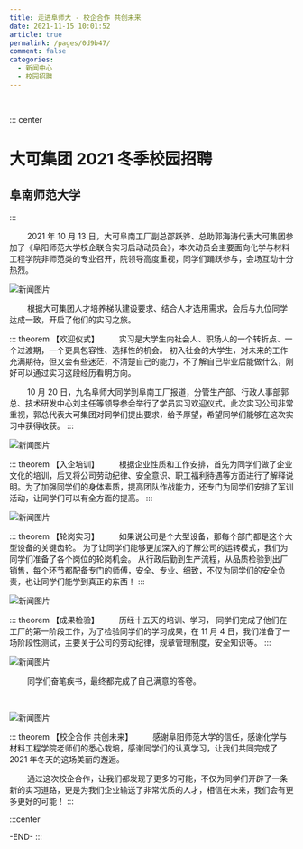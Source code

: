 ```yaml
---
title: 走进阜师大 - 校企合作 共创未来
date: 2021-11-15 10:01:52
article: true
permalink: /pages/0d9b47/
comment: false
categories: 
  - 新闻中心
  - 校园招聘
---
```


<br/>

::: center

# 大可集团 2021 冬季校园招聘

## 阜南师范大学

:::

&nbsp;&nbsp;&nbsp;&nbsp;&nbsp;&nbsp;&nbsp;&nbsp;2021 年 10 月 13 日，大可阜南工厂副总邵跃骅、总助郭海涛代表大可集团参加了《阜阳师范大学校企联合实习启动动员会》，本次动员会主要面向化学与材料工程学院非师范类的专业召开，院领导高度重视，同学们踊跃参与，会场互动十分热烈。

![新闻图片](/news/news016.jpg)

&nbsp;&nbsp;&nbsp;&nbsp;&nbsp;&nbsp;&nbsp;&nbsp;根据大可集团人才培养梯队建设要求、结合人才选用需求，会后与九位同学达成一致，开启了他们的实习之旅。

::: theorem 【欢迎仪式】
&nbsp;&nbsp;&nbsp;&nbsp;&nbsp;&nbsp;&nbsp;&nbsp;实习是大学生向社会人、职场人的一个转折点、一个过渡期，一个更具包容性、选择性的机会。
初入社会的大学生，对未来的工作充满期待，但又会有些迷茫，不清楚自己的能力，不了解自己毕业后能做什么，刚好可以通过实习这段经历看明方向。

&nbsp;&nbsp;&nbsp;&nbsp;&nbsp;&nbsp;&nbsp;&nbsp;10 月 20 日，九名阜师大同学到阜南工厂报道，分管生产部、行政人事部郭总、技术研发中心刘主任等领导参会举行了学员实习欢迎仪式。此次实习公司非常重视，郭总代表大可集团对同学们提出要求，给予厚望，希望同学们能够在这次实习中获得收获。
:::

![新闻图片](/news/news017.jpg)

::: theorem 【入企培训】
&nbsp;&nbsp;&nbsp;&nbsp;&nbsp;&nbsp;&nbsp;&nbsp;根据企业性质和工作安排，首先为同学们做了企业文化的培训，后又将公司劳动纪律、安全意识、职工福利待遇等方面进行了解释说明。为了加强同学们的身体素质，提高团队作战能力，还专门为同学们安排了军训活动，让同学们可以有全方面的提高。
:::

![新闻图片](/news/news018.jpg)

::: theorem 【轮岗实习】
&nbsp;&nbsp;&nbsp;&nbsp;&nbsp;&nbsp;&nbsp;&nbsp;如果说公司是个大型设备，那每个部门都是这个大型设备的关键齿轮。
为了让同学们能够更加深入的了解公司的运转模式，我们为同学们准备了各个岗位的轮岗机会。
从行政后勤到生产流程，从品质检验到出厂销售，每个环节都配备专门的师傅，安全、专业、细致，不仅为同学们的安全负责，也让同学们能学到真正的东西！
:::

![新闻图片](/news/news019.jpg)

::: theorem 【成果检验】
&nbsp;&nbsp;&nbsp;&nbsp;&nbsp;&nbsp;&nbsp;&nbsp;历经十五天的培训、学习， 同学们完成了他们在工厂的第一阶段工作，为了检验同学们的学习成果，在 11 月 4 日，我们准备了一场阶段性测试，主要关于公司的劳动纪律，规章管理制度，安全知识等。
:::

![新闻图片](/news/news020.jpg)

&nbsp;&nbsp;&nbsp;&nbsp;&nbsp;&nbsp;&nbsp;&nbsp;同学们奋笔疾书，最终都完成了自己满意的答卷。

<br/>

![新闻图片](/news/news021.jpg)

::: theorem 【校企合作 共创未来】
&nbsp;&nbsp;&nbsp;&nbsp;&nbsp;&nbsp;&nbsp;&nbsp;感谢阜阳师范大学的信任，感谢化学与材料工程学院老师们的悉心栽培，感谢同学们的认真学习，让我们共同完成了 2021 年冬天的这场美丽的邂逅。

&nbsp;&nbsp;&nbsp;&nbsp;&nbsp;&nbsp;&nbsp;&nbsp;通过这次校企合作，让我们都发现了更多的可能，不仅为同学们开辟了一条新的实习道路，更是为我们企业输送了非常优质的人才，相信在未来，我们会有更多更好的可能！
:::

:::center

-END-
:::

